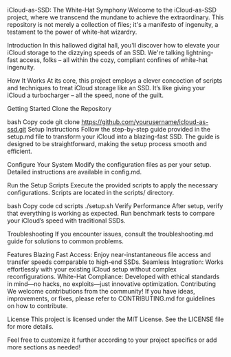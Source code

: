 iCloud-as-SSD: The White-Hat Symphony
Welcome to the iCloud-as-SSD project, where we transcend the mundane to achieve the extraordinary. This repository is not merely a collection of files; it's a manifesto of ingenuity, a testament to the power of white-hat wizardry.

Introduction
In this hallowed digital hall, you'll discover how to elevate your iCloud storage to the dizzying speeds of an SSD. We're talking lightning-fast access, folks – all within the cozy, compliant confines of white-hat ingenuity.

How It Works
At its core, this project employs a clever concoction of scripts and techniques to treat iCloud storage like an SSD. It’s like giving your iCloud a turbocharger – all the speed, none of the guilt.

Getting Started
Clone the Repository

bash
Copy code
git clone https://github.com/yourusername/icloud-as-ssd.git
Setup Instructions
Follow the step-by-step guide provided in the setup.md file to transform your iCloud into a blazing-fast SSD. The guide is designed to be straightforward, making the setup process smooth and efficient.

Configure Your System
Modify the configuration files as per your setup. Detailed instructions are available in config.md.

Run the Setup Scripts
Execute the provided scripts to apply the necessary configurations. Scripts are located in the scripts/ directory.

bash
Copy code
cd scripts
./setup.sh
Verify Performance
After setup, verify that everything is working as expected. Run benchmark tests to compare your iCloud’s speed with traditional SSDs.

Troubleshooting
If you encounter issues, consult the troubleshooting.md guide for solutions to common problems.

Features
Blazing Fast Access: Enjoy near-instantaneous file access and transfer speeds comparable to high-end SSDs.
Seamless Integration: Works effortlessly with your existing iCloud setup without complex reconfigurations.
White-Hat Compliance: Developed with ethical standards in mind—no hacks, no exploits—just innovative optimization.
Contributing
We welcome contributions from the community! If you have ideas, improvements, or fixes, please refer to CONTRIBUTING.md for guidelines on how to contribute.

License
This project is licensed under the MIT License. See the LICENSE file for more details.

Feel free to customize it further according to your project specifics or add more sections as needed!






